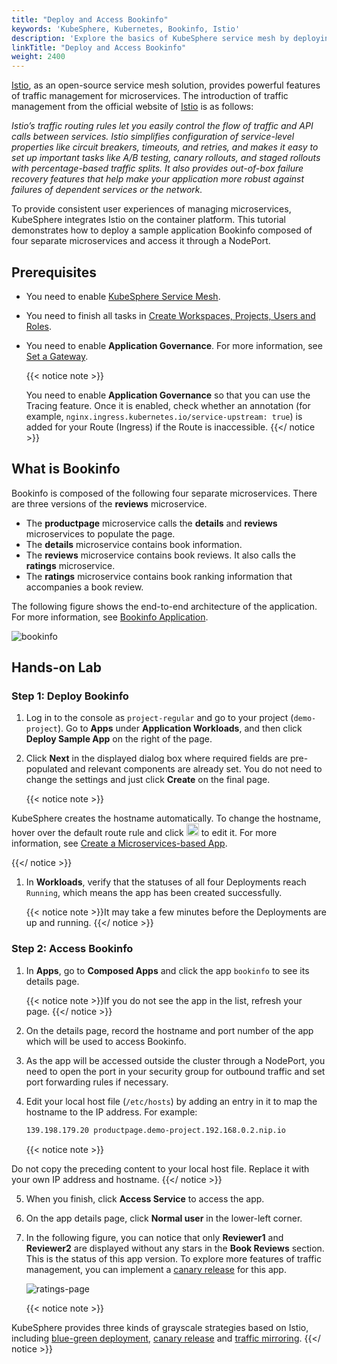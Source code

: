 ```yaml
---
title: "Deploy and Access Bookinfo"
keywords: 'KubeSphere, Kubernetes, Bookinfo, Istio'
description: 'Explore the basics of KubeSphere service mesh by deploying an example application Bookinfo.'
linkTitle: "Deploy and Access Bookinfo"
weight: 2400
---
```


[Istio](https://istio.io/), as an open-source service mesh solution, provides powerful features of traffic management for microservices. The introduction of traffic management from the official website of [Istio](https://istio.io/latest/docs/concepts/traffic-management/) is as follows:

*Istio’s traffic routing rules let you easily control the flow of traffic and API calls between services. Istio simplifies configuration of service-level properties like circuit breakers, timeouts, and retries, and makes it easy to set up important tasks like A/B testing, canary rollouts, and staged rollouts with percentage-based traffic splits. It also provides out-of-box failure recovery features that help make your application more robust against failures of dependent services or the network.*

To provide consistent user experiences of managing microservices, KubeSphere integrates Istio on the container platform. This tutorial demonstrates how to deploy a sample application Bookinfo composed of four separate microservices and access it through a NodePort.

## Prerequisites

- You need to enable [KubeSphere Service Mesh](../../pluggable-components/service-mesh/).

- You need to finish all tasks in [Create Workspaces, Projects, Users and Roles](../create-workspace-and-project/).

- You need to enable **Application Governance**. For more information, see [Set a Gateway](../../project-administration/project-gateway/#set-a-gateway).

  {{< notice note >}}

  You need to enable **Application Governance** so that you can use the Tracing feature. Once it is enabled, check whether an annotation (for example, `nginx.ingress.kubernetes.io/service-upstream: true`) is added for your Route (Ingress) if the Route is inaccessible.
  {{</ notice >}}

## What is Bookinfo

Bookinfo is composed of the following four separate microservices. There are three versions of the **reviews** microservice.

- The **productpage** microservice calls the **details** and **reviews** microservices to populate the page.
- The **details** microservice contains book information.
- The **reviews** microservice contains book reviews. It also calls the **ratings** microservice.
- The **ratings** microservice contains book ranking information that accompanies a book review.

The following figure shows the end-to-end architecture of the application. For more information, see [Bookinfo Application](https://istio.io/latest/docs/examples/bookinfo/).

![bookinfo](/images/docs/quickstart/deploy-bookinfo-to-k8s/bookinfo.png)

## Hands-on Lab

### Step 1: Deploy Bookinfo

1. Log in to the console as `project-regular` and go to your project (`demo-project`). Go to **Apps** under **Application Workloads**, and then click **Deploy Sample App** on the right of the page.

2. Click **Next** in the displayed dialog box where required fields are pre-populated and relevant components are already set. You do not need to change the settings and just click **Create** on the final page.

    {{< notice note >}}

KubeSphere creates the hostname automatically. To change the hostname, hover over the default route rule and click <img src="/images/docs/quickstart/deploy-bookinfo-to-k8s/edit-icon.png" width='20px' alt="icon" /> to edit it. For more information, see [Create a Microservices-based App](../../project-user-guide/application/compose-app/).

{{</ notice >}}

1. In **Workloads**, verify that the statuses of all four Deployments reach `Running`, which means the app has been created successfully.

    {{< notice note >}}It may take a few minutes before the Deployments are up and running.
{{</ notice >}}

### Step 2: Access Bookinfo

1. In **Apps**, go to **Composed Apps** and click the app `bookinfo` to see its details page.

    {{< notice note >}}If you do not see the app in the list, refresh your page.
    {{</ notice >}}
    
2. On the details page, record the hostname and port number of the app which will be used to access Bookinfo.

3. As the app will be accessed outside the cluster through a NodePort, you need to open the port in your security group for outbound traffic and set port forwarding rules if necessary.

4. Edit your local host file (`/etc/hosts`) by adding an entry in it to map the hostname to the IP address. For example:

    ```bash
    139.198.179.20 productpage.demo-project.192.168.0.2.nip.io
    ```

    {{< notice note >}}

Do not copy the preceding content to your local host file. Replace it with your own IP address and hostname.
    {{</ notice >}}

5. When you finish, click **Access Service** to access the app.

6. On the app details page, click **Normal user** in the lower-left corner.

7. In the following figure, you can notice that only **Reviewer1** and **Reviewer2** are displayed without any stars in the **Book Reviews** section. This is the status of this app version. To explore more features of traffic management, you can implement a [canary release](../../project-user-guide/grayscale-release/canary-release/) for this app.

    ![ratings-page](/images/docs/quickstart/deploy-bookinfo-to-k8s/ratings-page.png)
    
    {{< notice note >}}

KubeSphere provides three kinds of grayscale strategies based on Istio, including [blue-green deployment](../../project-user-guide/grayscale-release/blue-green-deployment/), [canary release](../../project-user-guide/grayscale-release/canary-release/) and [traffic mirroring](../../project-user-guide/grayscale-release/traffic-mirroring/).
    {{</ notice >}}

